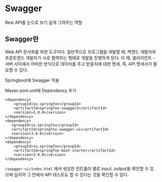 # Swagger

Rest API를 눈으로 보기 쉽게 그려주는 역할

## Swagger란
Web API 문서화를 위한 도구이다. 
일반적으로 프로그램을 개발할 때, 백엔드 개발자와 프론트엔드 개발자가 서로 협력하는 형태로 개발을 진행하게 된다.
이 때, 클라이언트 - 서버 사이에서 어떠한 방식으로 데이터를 주고 받을지에 대한 명세, 즉, API 명세서가 필요할 수 있다. 

Springboot에 Swagger 적용
 
Maven pom.xml에 Dependency 추가

```
<dependency>
	<groupId>io.springfox</groupId>
	<artifactId>springfox-swagger2</artifactId>
	<version>3.0.0</version>
</dependency>
<dependency>
   <groupId>io.springfox</groupId>
   <artifactId>springfox-swagger-ui</artifactId>
   <version>3.0.0</version>
</dependency>
<dependency>
	<groupId>io.springfox</groupId>
	<artifactId>springfox-boot-starter</artifactId>
	<version>3.0.0</version>
</dependency>
```


`/swagger-ui/index.html`
에서 생성한 컨트롤러 별로 input, output을 확인할 수 있으며 심지어 그 안에서 API 테스트도 할 수 있다는 것을 확인할 수 있다.